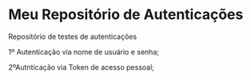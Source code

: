 # Meu Repositório de Autenticações

Repositório de testes de autenticações

1º Autenticação via nome de usuário e senha;

2ºAutnticação via Token de acesso pessoal;
